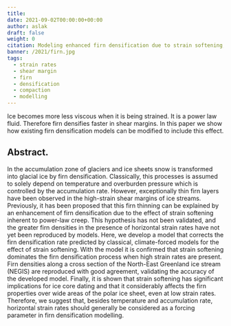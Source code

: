 ```yaml
---
title: 
date: 2021-09-02T00:00:00+00:00
author: aslak
draft: false
weight: 0
citation: Modeling enhanced firn densification due to strain softening, The Cryosphere Discuss. [preprint], https://doi.org/10.5194/tc-2021-240, in review, 2021.
banner: /2021/firn.jpg
tags:
  - strain rates
  - shear margin
  - firn
  - densification
  - compaction
  - modelling
---
```

Ice becomes more less viscous when it is being strained. It is a power law fluid. Therefore firn densifies faster in shear margins. In this paper we show how existing firn densification models can be modified to include this effect.


<!--more-->
## Abstract. 
In the accumulation zone of glaciers and ice sheets snow is transformed into glacial ice by firn densification. Classically, this processes is assumed to solely depend on temperature and overburden pressure which is controlled by the accumulation rate. However, exceptionally thin firn layers have been observed in the high-strain shear margins of ice streams. Previously, it has been proposed that this firn thinning can be explained by an enhancement of firn densification due to the effect of strain softening inherent to power-law creep. This hypothesis has not been validated, and the greater firn densities in the presence of horizontal strain rates have not yet been reproduced by models. Here, we develop a model that corrects the firn densification rate predicted by classical, climate-forced models for the effect of strain softening. With the model it is confirmed that strain softening dominates the firn densification process when high strain rates are present. Firn densities along a cross section of the North-East Greenland ice stream (NEGIS) are reproduced with good agreement, validating the accuracy of the developed model. Finally, it is shown that strain softening has significant implications for ice core dating and that it considerably affects the firn properties over wide areas of the polar ice sheet, even at low strain rates. Therefore, we suggest that, besides temperature and accumulation rate, horizontal strain rates should generally be considered as a forcing parameter in firn densification modelling.